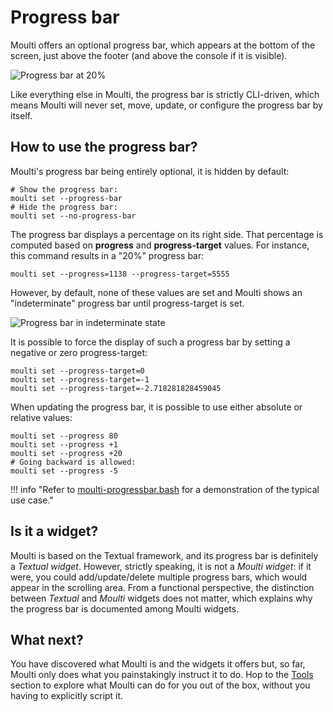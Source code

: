 # Progress bar

Moulti offers an optional progress bar, which appears at the bottom of the screen, just above the footer (and above the
console if it is visible).

![Progress bar at 20%](assets/images/progressbar.svg)

Like everything else in Moulti, the progress bar is strictly CLI-driven, which means Moulti will never set, move,
update, or configure the progress bar by itself.

## How to use the progress bar?

Moulti's progress bar being entirely optional, it is hidden by default:

```shell
# Show the progress bar:
moulti set --progress-bar
# Hide the progress bar:
moulti set --no-progress-bar
```

The progress bar displays a percentage on its right side. That percentage is computed based on **progress** and
**progress-target** values. For instance, this command results in a "20%" progress bar:

```shell
moulti set --progress=1138 --progress-target=5555
```

However, by default, none of these values are set and Moulti shows an "indeterminate" progress bar until progress-target
is set.

![Progress bar in indeterminate state](assets/images/progressbar-indeterminate.svg)


It is possible to force the display of such a progress bar by setting a negative or zero progress-target:

```shell
moulti set --progress-target=0
moulti set --progress-target=-1
moulti set --progress-target=-2.718281828459045
```

When updating the progress bar, it is possible to use either absolute or relative values:

```shell
moulti set --progress 80
moulti set --progress +1
moulti set --progress +20
# Going backward is allowed:
moulti set --progress -5
```

!!! info "Refer to [moulti-progressbar.bash](https://github.com/xavierog/moulti/examples/moulti-progressbar.bash) for a demonstration of the typical use case."

## Is it a widget?

Moulti is based on the Textual framework, and its progress bar is definitely a _Textual widget_.
However, strictly speaking, it is not a _Moulti widget_: if it were, you could add/update/delete multiple progress bars, which would appear in the scrolling area.
From a functional perspective, the distinction between _Textual_ and _Moulti_ widgets does not matter, which explains why the progress bar is documented among Moulti widgets.

## What next?

You have discovered what Moulti is and the widgets it offers but, so far, Moulti only does what you painstakingly instruct it to do.
Hop to the [Tools](tools.md) section to explore what Moulti can do for you out of the box, without you having to explicitly script it.
